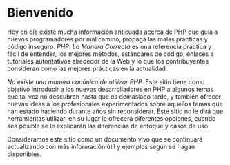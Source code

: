 # **Bienvenido**

Hoy en día existe mucha información anticuada acerca de PHP que guía a nuevos programadores por mal camino, propaga las malas prácticas y código inseguro. _PHP: La Manera Correcta_ es una referencia práctica y fácil de entender, los mejores métodos, estándares de código, enlaces a tutoriales autoritativos alrededor de la Web y lo que los contribuyentes consideran como las mejores prácticas en la actualidad.

_No existe una manera canónica de utilizar PHP_. Este sitio tiene como objetivo introducir a los nuevos desarrolladores en PHP a algunos temas que tal vez no descubran hasta que es demasiado tarde, y también ofrecer nuevas ideas a los profesionales experimentados sobre aquellos temas que han estado haciendo durante años sin reconsiderar. Este sitio no le dirá que herramientas utilizar, en su lugar le ofrecerá diferentes opciones, cuando sea posible se le explicarán las diferencias de enfoque y casos de uso.

Consideramos este sitio como un documento vivo que se continuará actualizando con más información útil y ejemplos según se hagan disponibles.

